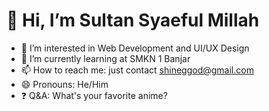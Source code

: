 # 👋 Hi, I’m Sultan Syaeful Millah

- 👀 I’m interested in Web Development and UI/UX Design
- 🌱 I’m currently learning at SMKN 1 Banjar
- 📫 How to reach me: just contact [shineggod@gmail.com](mailto:shineggod@gmail.com)
- 😄 Pronouns: He/Him
- ❓ Q&A: What's your favorite anime?

<!---
Shinee000ZZZ/Shinee000ZZZ is a ✨ special ✨ repository because its `README.md` (this file) appears on your GitHub profile.
You can click the Preview link to take a look at your changes.
--->
